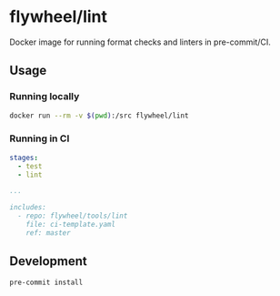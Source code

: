 # flywheel/lint

Docker image for running format checks and linters in pre-commit/CI.

## Usage

### Running locally

```bash
docker run --rm -v $(pwd):/src flywheel/lint
```

### Running in CI

```yaml
stages:
  - test
  - lint

...

includes:
  - repo: flywheel/tools/lint
    file: ci-template.yaml
    ref: master

```


## Development

```bash
pre-commit install
```
